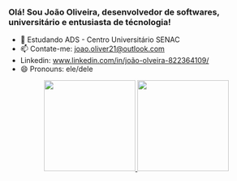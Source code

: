 ### Olá! Sou João Oliveira, desenvolvedor de softwares, universitário e entusiasta de técnologia!

- 🌱 Estudando ADS - Centro Universitário SENAC
- 📫 Contate-me: joao.oliver21@outlook.com
- Linkedin: www.linkedin.com/in/joão-olveira-822364109/
- 😄 Pronouns: ele/dele

<div align="center">
  <a href="https://github.com/rafaballerini">
  <img height="180em" src="https://github-readme-stats.vercel.app/api?username=IronDev21&show_icons=false&theme=dark&include_all_commits=true&count_private=true"/>
  <img height="180em" src="https://github-readme-stats.vercel.app/api/top-langs/?username=IronDev&layout=compact&langs_count=7&theme=dark"/>
</div>
